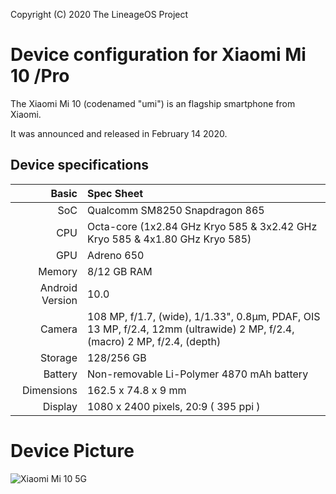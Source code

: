 





Copyright (C) 2020 The LineageOS Project
 
  Device configuration for Xiaomi Mi 10 /Pro 
 =========================================
 
  The Xiaomi Mi 10 (codenamed "umi") is an flagship 
smartphone from Xiaomi.
 
  It was announced and released in February 14 2020.
 
  ## Device specifications
 
  Basic  |  Spec Sheet
--------:|:-------------------------
   SoC   | Qualcomm SM8250 Snapdragon 865
   CPU   | Octa-core (1x2.84 GHz Kryo 585 & 3x2.42 GHz Kryo 585 & 4x1.80 GHz Kryo 585)
   GPU   | Adreno 650
Memory   | 8/12 GB RAM
Android Version | 10.0 
Camera | 108 MP, f/1.7, (wide), 1/1.33", 0.8µm, PDAF, OIS 13 MP, f/2.4, 12mm (ultrawide) 2 MP, f/2.4, (macro) 2 MP, f/2.4, (depth)
Storage  | 128/256 GB
Battery  | Non-removable Li-Polymer 4870 mAh battery
Dimensions | 162.5 x 74.8 x 9 mm
Display  | 1080 x 2400 pixels, 20:9 ( 395 ppi )

# Device Picture

![Xiaomi Mi 10 5G ](https://fdn2.gsmarena.com/vv/pics/xiaomi/xiaomi-mi-10-5g-1.jpg "Xiaomi Mi 10 5G") 
